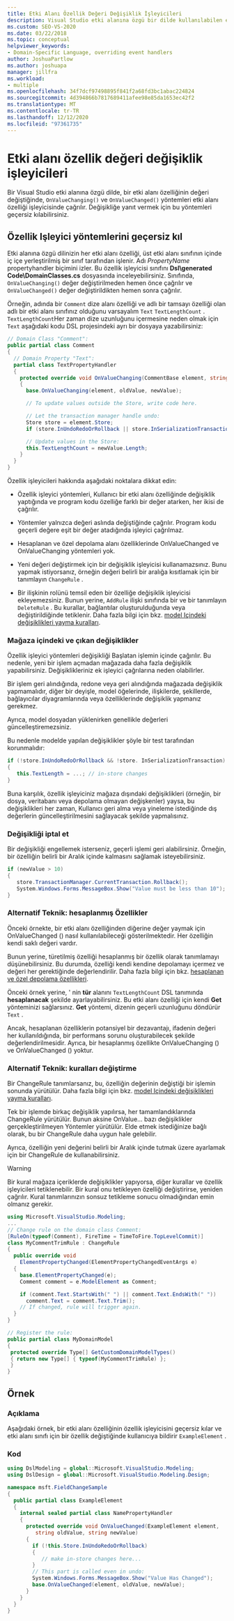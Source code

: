```yaml
---
title: Etki Alanı Özellik Değeri Değişiklik İşleyicileri
description: Visual Studio etki alanına özgü bir dilde kullanılabilen etki alanı özellik değeri değişiklik işleyicileri hakkında bilgi edinin.
ms.custom: SEO-VS-2020
ms.date: 03/22/2018
ms.topic: conceptual
helpviewer_keywords:
- Domain-Specific Language, overriding event handlers
author: JoshuaPartlow
ms.author: joshuapa
manager: jillfra
ms.workload:
- multiple
ms.openlocfilehash: 34f7dcf97498895f841f2a68fd3bc1abac224824
ms.sourcegitcommit: 4d394866b7817689411afee98e85da1653ec42f2
ms.translationtype: MT
ms.contentlocale: tr-TR
ms.lasthandoff: 12/12/2020
ms.locfileid: "97361735"
---
```

# <a name="domain-property-value-change-handlers"></a>Etki alanı özellik değeri değişiklik işleyicileri

Bir Visual Studio etki alanına özgü dilde, bir etki alanı özelliğinin değeri değiştiğinde, `OnValueChanging()` ve `OnValueChanged()` yöntemleri etki alanı özelliği işleyicisinde çağrılır. Değişikliğe yanıt vermek için bu yöntemleri geçersiz kılabilirsiniz.

## <a name="override-the-property-handler-methods"></a>Özellik Işleyici yöntemlerini geçersiz kıl

Etki alanına özgü dilinizin her etki alanı özelliği, üst etki alanı sınıfının içinde iç içe yerleştirilmiş bir sınıf tarafından işlenir. Adı *PropertyName* propertyhandler biçimini izler. Bu özellik işleyicisi sınıfını **Dsl\generated Code\DomainClasses.cs** dosyasında inceleyebilirsiniz. Sınıfında, `OnValueChanging()` değer değiştirilmeden hemen önce çağrılır ve `OnValueChanged()` değer değiştirildikten hemen sonra çağrılır.

Örneğin, adında bir `Comment` dize alanı özelliği ve adlı bir tamsayı özelliği olan adlı bir etki alanı sınıfınız olduğunu varsayalım `Text` `TextLengthCount` . `TextLengthCount`Her zaman dize uzunluğunu içermesine neden olmak için `Text` aşağıdaki kodu DSL projesindeki ayrı bir dosyaya yazabilirsiniz:

```csharp
// Domain Class "Comment":
public partial class Comment
{
  // Domain Property "Text":
  partial class TextPropertyHandler
  {
    protected override void OnValueChanging(CommentBase element, string oldValue, string newValue)
    {
      base.OnValueChanging(element, oldValue, newValue);

      // To update values outside the Store, write code here.

      // Let the transaction manager handle undo:
      Store store = element.Store;
      if (store.InUndoRedoOrRollback || store.InSerializationTransaction) return;

      // Update values in the Store:
      this.TextLengthCount = newValue.Length;
    }
  }
}
```

Özellik işleyicileri hakkında aşağıdaki noktalara dikkat edin:

- Özellik işleyici yöntemleri, Kullanıcı bir etki alanı özelliğinde değişiklik yaptığında ve program kodu özelliğe farklı bir değer atarken, her ikisi de çağrılır.

- Yöntemler yalnızca değeri aslında değiştiğinde çağrılır. Program kodu geçerli değere eşit bir değer atadığında işleyici çağrılmaz.

- Hesaplanan ve özel depolama alanı özelliklerinde OnValueChanged ve OnValueChanging yöntemleri yok.

- Yeni değeri değiştirmek için bir değişiklik işleyicisi kullanamazsınız. Bunu yapmak istiyorsanız, örneğin değeri belirli bir aralığa kısıtlamak için bir tanımlayın `ChangeRule` .

- Bir ilişkinin rolünü temsil eden bir özelliğe değişiklik işleyicisi ekleyemezsiniz. Bunun yerine, `AddRule` ilişki sınıfında bir ve bir tanımlayın `DeleteRule` . Bu kurallar, bağlantılar oluşturulduğunda veya değiştirildiğinde tetiklenir. Daha fazla bilgi için bkz. [model Içindeki değişiklikleri yayma kuralları](../modeling/rules-propagate-changes-within-the-model.md).

### <a name="changes-in-and-out-of-the-store"></a>Mağaza içindeki ve çıkan değişiklikler

Özellik işleyici yöntemleri değişikliği Başlatan işlemin içinde çağırılır. Bu nedenle, yeni bir işlem açmadan mağazada daha fazla değişiklik yapabilirsiniz. Değişiklikleriniz ek işleyici çağrılarına neden olabilirler.

Bir işlem geri alındığında, redone veya geri alındığında mağazada değişiklik yapmamalıdır, diğer bir deyişle, model öğelerinde, ilişkilerde, şekillerde, bağlayıcılar diyagramlarında veya özelliklerinde değişiklik yapmanız gerekmez.

Ayrıca, model dosyadan yüklenirken genellikle değerleri güncelleştiremezsiniz.

Bu nedenle modelde yapılan değişiklikler şöyle bir test tarafından korunmalıdır:

```csharp
if (!store.InUndoRedoOrRollback && !store. InSerializationTransaction)
{
   this.TextLength = ...; // in-store changes
}
```

Buna karşılık, özellik işleyiciniz mağaza dışındaki değişiklikleri (örneğin, bir dosya, veritabanı veya depolama olmayan değişkenler) yaysa, bu değişiklikleri her zaman, Kullanıcı geri alma veya yineleme istediğinde dış değerlerin güncelleştirilmesini sağlayacak şekilde yapmalısınız.

### <a name="cancel-a-change"></a>Değişikliği iptal et

Bir değişikliği engellemek isterseniz, geçerli işlemi geri alabilirsiniz. Örneğin, bir özelliğin belirli bir Aralık içinde kalmasını sağlamak isteyebilirsiniz.

```csharp
if (newValue > 10)
{
   store.TransactionManager.CurrentTransaction.Rollback();
   System.Windows.Forms.MessageBox.Show("Value must be less than 10");
}
```

### <a name="alternative-technique-calculated-properties"></a>Alternatif Teknik: hesaplanmış Özellikler

Önceki örnekte, bir etki alanı özelliğinden diğerine değer yaymak için OnValueChanged () nasıl kullanılabileceği gösterilmektedir. Her özelliğin kendi saklı değeri vardır.

Bunun yerine, türetilmiş özelliği hesaplanmış bir özellik olarak tanımlamayı düşünebilirsiniz. Bu durumda, özelliği kendi kendine depolamayı içermez ve değeri her gerektiğinde değerlendirilir. Daha fazla bilgi için bkz. [hesaplanan ve özel depolama özellikleri](../modeling/calculated-and-custom-storage-properties.md).

Önceki örnek yerine, ' nin **tür** alanını `TextLengthCount` DSL tanımında **hesaplanacak** şekilde ayarlayabilirsiniz. Bu etki alanı özelliği için kendi **Get** yönteminizi sağlarsınız. **Get** yöntemi, dizenin geçerli uzunluğunu döndürür `Text` .

Ancak, hesaplanan özelliklerin potansiyel bir dezavantajı, ifadenin değeri her kullanıldığında, bir performans sorunu oluşturabilecek şekilde değerlendirilmesidir. Ayrıca, bir hesaplanmış özellikte OnValueChanging () ve OnValueChanged () yoktur.

### <a name="alternative-technique-change-rules"></a>Alternatif Teknik: kuralları değiştirme

Bir ChangeRule tanımlarsanız, bu, özelliğin değerinin değiştiği bir işlemin sonunda yürütülür.  Daha fazla bilgi için bkz. [model Içindeki değişiklikleri yayma kuralları](../modeling/rules-propagate-changes-within-the-model.md).

Tek bir işlemde birkaç değişiklik yapılırsa, her tamamlandıklarında ChangeRule yürütülür. Bunun aksine OnValue... bazı değişiklikler gerçekleştirilmeyen Yöntemler yürütülür. Elde etmek istediğinize bağlı olarak, bu bir ChangeRule daha uygun hale gelebilir.

Ayrıca, özelliğin yeni değerini belirli bir Aralık içinde tutmak üzere ayarlamak için bir ChangeRule de kullanabilirsiniz.

> [!WARNING]
> Bir kural mağaza içeriklerde değişiklikler yapıyorsa, diğer kurallar ve özellik işleyicileri tetiklenebilir. Bir kural onu tetikleyen özelliği değiştirirse, yeniden çağrılır. Kural tanımlarınızın sonsuz tetikleme sonucu olmadığından emin olmanız gerekir.

```csharp
using Microsoft.VisualStudio.Modeling;
...
// Change rule on the domain class Comment:
[RuleOn(typeof(Comment), FireTime = TimeToFire.TopLevelCommit)]
class MyCommentTrimRule : ChangeRule
{
  public override void
    ElementPropertyChanged(ElementPropertyChangedEventArgs e)
  {
    base.ElementPropertyChanged(e);
    Comment comment = e.ModelElement as Comment;

    if (comment.Text.StartsWith(" ") || comment.Text.EndsWith(" "))
      comment.Text = comment.Text.Trim();
    // If changed, rule will trigger again.
  }
}

// Register the rule:
public partial class MyDomainModel
{
 protected override Type[] GetCustomDomainModelTypes()
 { return new Type[] { typeof(MyCommentTrimRule) };
 }
}
```

## <a name="example"></a>Örnek

### <a name="description"></a>Açıklama

Aşağıdaki örnek, bir etki alanı özelliğinin özellik işleyicisini geçersiz kılar ve etki alanı sınıfı için bir özellik değiştiğinde kullanıcıya bildirir `ExampleElement` .

### <a name="code"></a>Kod

```csharp
using DslModeling = global::Microsoft.VisualStudio.Modeling;
using DslDesign = global::Microsoft.VisualStudio.Modeling.Design;

namespace msft.FieldChangeSample
{
  public partial class ExampleElement
  {
    internal sealed partial class NamePropertyHandler
    {
      protected override void OnValueChanged(ExampleElement element,
         string oldValue, string newValue)
      {
        if (!this.Store.InUndoRedoOrRollback)
        {
           // make in-store changes here...
        }
        // This part is called even in undo:
        System.Windows.Forms.MessageBox.Show("Value Has Changed");
        base.OnValueChanged(element, oldValue, newValue);
      }
    }
  }
}
```
